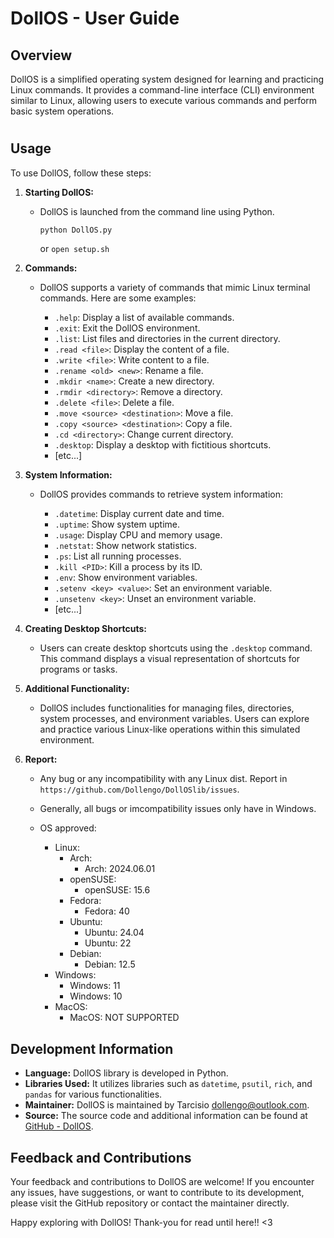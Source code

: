 # DollOS - User Guide

## Overview

DollOS is a simplified operating system designed for learning and practicing Linux commands. It provides a command-line interface (CLI) environment similar to Linux, allowing users to execute various commands and perform basic system operations.

# 

## Usage

To use DollOS, follow these steps:

1. **Starting DollOS:**
   - DollOS is launched from the command line using Python.

     ```bash
     python DollOS.py
     ```
     or
     `open setup.sh`

2. **Commands:**
   
   - DollOS supports a variety of commands that mimic Linux terminal commands. Here are some examples:
   
     - `.help`: Display a list of available commands.
     - `.exit`: Exit the DollOS environment.
     - `.list`: List files and directories in the current directory.
     - `.read <file>`: Display the content of a file.
     - `.write <file>`: Write content to a file.
     - `.rename <old> <new>`: Rename a file.
     - `.mkdir <name>`: Create a new directory.
     - `.rmdir <directory>`: Remove a directory.
     - `.delete <file>`: Delete a file.
     - `.move <source> <destination>`: Move a file.
     - `.copy <source> <destination>`: Copy a file.
     - `.cd <directory>`: Change current directory.
     - `.desktop`: Display a desktop with fictitious shortcuts.
     - [etc...]
   
3. **System Information:**
   - DollOS provides commands to retrieve system information:
     
     - `.datetime`: Display current date and time.
     - `.uptime`: Show system uptime.
     - `.usage`: Display CPU and memory usage.
     - `.netstat`: Show network statistics.
     - `.ps`: List all running processes.
     - `.kill <PID>`: Kill a process by its ID.
     - `.env`: Show environment variables.
     - `.setenv <key> <value>`: Set an environment variable.
     - `.unsetenv <key>`: Unset an environment variable.
     - [etc...]

4. **Creating Desktop Shortcuts:**
   - Users can create desktop shortcuts using the `.desktop` command. This command displays a visual representation of shortcuts for programs or tasks.

5. **Additional Functionality:**
   - DollOS includes functionalities for managing files, directories, system processes, and environment variables. Users can explore and practice various Linux-like operations within this simulated environment.

6. **Report:**
    - Any bug or any incompatibility with any Linux dist. Report in `https://github.com/Dollengo/DollOSlib/issues`.
    - Generally, all bugs or imcompatibility issues only have in Windows.

    - OS approved:
        - Linux:
            - Arch:
                - Arch: 2024.06.01
            - openSUSE:
                - openSUSE: 15.6
            - Fedora:
                - Fedora: 40
            - Ubuntu:
                - Ubuntu: 24.04
                - Ubuntu: 22
            - Debian:
                - Debian: 12.5
        - Windows:
            - Windows: 11
            - Windows: 10
        - MacOS:
            - MacOS: NOT SUPPORTED

## Development Information

- **Language:** DollOS library is developed in Python.
- **Libraries Used:** It utilizes libraries such as `datetime`, `psutil`, `rich`, and `pandas` for various functionalities.
- **Maintainer:** DollOS is maintained by Tarcisio <dollengo@outlook.com>.
- **Source:** The source code and additional information can be found at [GitHub - DollOS](https://github.com/dollengo/dolloslib).

## Feedback and Contributions

Your feedback and contributions to DollOS are welcome! If you encounter any issues, have suggestions, or want to contribute to its development, please visit the GitHub repository or contact the maintainer directly.

Happy exploring with DollOS!
Thank-you for read until here!! <3